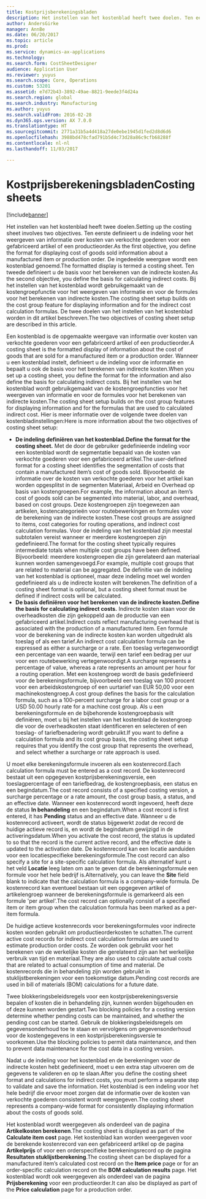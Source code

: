 ```yaml
---
title: Kostprijsberekeningsbladen
description: Het instellen van het kostenblad heeft twee doelen. Ten eerste definieert u de indeling voor het weergeven van informatie over kosten van verkochte goederen voor een gefabriceerd artikel of een productieorder. De ingedeelde weergave wordt een kostenblad genoemd. Ten tweede definieert u de basis voor het berekenen van de indirecte kosten. Bij het instellen van het kostenblad wordt gebruikgemaakt van de kostengroepfunctie voor het weergeven van informatie en voor de formules voor het berekenen van indirecte kosten. De twee doelen van het instellen van het kostenblad worden in dit artikel beschreven.
author: AndersGirke
manager: AnnBe
ms.date: 06/20/2017
ms.topic: article
ms.prod: 
ms.service: dynamics-ax-applications
ms.technology: 
ms.search.form: CostSheetDesigner
audience: Application User
ms.reviewer: yuyus
ms.search.scope: Core, Operations
ms.custom: 53201
ms.assetid: e7d72b43-3892-49ae-8821-9eede3f4d24a
ms.search.region: global
ms.search.industry: Manufacturing
ms.author: yuyus
ms.search.validFrom: 2016-02-28
ms.dyn365.ops.version: AX 7.0.0
ms.translationtype: HT
ms.sourcegitcommit: 2771a31b5a4d418a27de0ebe1945d1fed2d8d6d6
ms.openlocfilehash: 3988bd478cfad791b5d4c73d28a86c9cfb68288f
ms.contentlocale: nl-nl
ms.lasthandoff: 11/03/2017

---
```


# <a name="costing-sheets"></a><span data-ttu-id="f6d19-108">Kostprijsberekeningsbladen</span><span class="sxs-lookup"><span data-stu-id="f6d19-108">Costing sheets</span></span>

[!include[banner](../includes/banner.md)]


<span data-ttu-id="f6d19-109">Het instellen van het kostenblad heeft twee doelen.</span><span class="sxs-lookup"><span data-stu-id="f6d19-109">Setting up the costing sheet involves two objectives.</span></span> <span data-ttu-id="f6d19-110">Ten eerste definieert u de indeling voor het weergeven van informatie over kosten van verkochte goederen voor een gefabriceerd artikel of een productieorder.</span><span class="sxs-lookup"><span data-stu-id="f6d19-110">As the first objective, you define the format for displaying cost of goods sold information about a manufactured item or production order.</span></span> <span data-ttu-id="f6d19-111">De ingedeelde weergave wordt een kostenblad genoemd.</span><span class="sxs-lookup"><span data-stu-id="f6d19-111">The formatted display is termed a costing sheet.</span></span> <span data-ttu-id="f6d19-112">Ten tweede definieert u de basis voor het berekenen van de indirecte kosten.</span><span class="sxs-lookup"><span data-stu-id="f6d19-112">As the second objective, you define the basis for calculating indirect costs.</span></span> <span data-ttu-id="f6d19-113">Bij het instellen van het kostenblad wordt gebruikgemaakt van de kostengroepfunctie voor het weergeven van informatie en voor de formules voor het berekenen van indirecte kosten.</span><span class="sxs-lookup"><span data-stu-id="f6d19-113">The costing sheet setup builds on the cost group feature for displaying information and for the indirect cost calculation formulas.</span></span> <span data-ttu-id="f6d19-114">De twee doelen van het instellen van het kostenblad worden in dit artikel beschreven.</span><span class="sxs-lookup"><span data-stu-id="f6d19-114">The two objectives of costing sheet setup are described in this article.</span></span> 

<span data-ttu-id="f6d19-115">Een kostenblad is de opgemaakte weergave van informatie over kosten van verkochte goederen voor een gefabriceerd artikel of een productieorder.</span><span class="sxs-lookup"><span data-stu-id="f6d19-115">A costing sheet is the formatted display of information about the cost of goods that are sold for a manufactured item or a production order.</span></span> <span data-ttu-id="f6d19-116">Wanneer u een kostenblad instelt, definieert u de indeling voor de informatie en bepaalt u ook de basis voor het berekenen van indirecte kosten.</span><span class="sxs-lookup"><span data-stu-id="f6d19-116">When you set up a costing sheet, you define the format for the information and also define the basis for calculating indirect costs.</span></span> <span data-ttu-id="f6d19-117">Bij het instellen van het kostenblad wordt gebruikgemaakt van de kostengroepfuncties voor het weergeven van informatie en voor de formules voor het berekenen van indirecte kosten.</span><span class="sxs-lookup"><span data-stu-id="f6d19-117">The costing sheet setup builds on the cost group features for displaying information and for the formulas that are used to calculated indirect cost.</span></span> <span data-ttu-id="f6d19-118">Hier is meer informatie over de volgende twee doelen van kostenbladinstellingen:</span><span class="sxs-lookup"><span data-stu-id="f6d19-118">Here is more information about the two objectives of costing sheet setup:</span></span>
-   <span data-ttu-id="f6d19-119">**De indeling definiëren van het kostenblad.**</span><span class="sxs-lookup"><span data-stu-id="f6d19-119">**Define the format for the costing sheet.**</span></span> <span data-ttu-id="f6d19-120">Met de door de gebruiker gedefinieerde indeling voor een kostenblad wordt de segmentatie bepaald van de kosten van verkochte goederen voor een gefabriceerd artikel.</span><span class="sxs-lookup"><span data-stu-id="f6d19-120">The user-defined format for a costing sheet identifies the segmentation of costs that contain a manufactured item’s cost of goods sold.</span></span> <span data-ttu-id="f6d19-121">Bijvoorbeeld: de informatie over de kosten van verkochte goederen voor het artikel kan worden opgesplitst in de segmenten Materiaal, Arbeid en Overhead op basis van kostengroepen.</span><span class="sxs-lookup"><span data-stu-id="f6d19-121">For example, the information about an item’s cost of goods sold can be segmented into material, labor, and overhead, based on cost groups.</span></span> <span data-ttu-id="f6d19-122">Deze kostengroepen zijn toegewezen aan artikelen, kostencategorieën voor routebewerkingen en formules voor de berekening van de indirecte kosten.</span><span class="sxs-lookup"><span data-stu-id="f6d19-122">These cost groups are assigned to items, cost categories for routing operations, and indirect cost calculation formulas.</span></span> <span data-ttu-id="f6d19-123">Voor de indeling van het kostenblad zijn meestal subtotalen vereist wanneer er meerdere kostengroepen zijn gedefinieerd.</span><span class="sxs-lookup"><span data-stu-id="f6d19-123">The format for the costing sheet typically requires intermediate totals when multiple cost groups have been defined.</span></span> <span data-ttu-id="f6d19-124">Bijvoorbeeld: meerdere kostengroepen die zijn gerelateerd aan materiaal kunnen worden samengevoegd.</span><span class="sxs-lookup"><span data-stu-id="f6d19-124">For example, multiple cost groups that are related to material can be aggregated.</span></span> <span data-ttu-id="f6d19-125">De definitie van de indeling van het kostenblad is optioneel, maar deze indeling moet wel worden gedefinieerd als u de indirecte kosten wilt berekenen.</span><span class="sxs-lookup"><span data-stu-id="f6d19-125">The definition of a costing sheet format is optional, but a costing sheet format must be defined if indirect costs will be calculated.</span></span>
-   <span data-ttu-id="f6d19-126">**De basis definiëren voor het berekenen van de indirecte kosten.**</span><span class="sxs-lookup"><span data-stu-id="f6d19-126">**Define the basis for calculating indirect costs.**</span></span> <span data-ttu-id="f6d19-127">Indirecte kosten staan voor de overheadkosten die zijn gekoppeld aan de productie van een gefabriceerd artikel.</span><span class="sxs-lookup"><span data-stu-id="f6d19-127">Indirect costs reflect manufacturing overhead that is associated with the production of a manufactured item.</span></span> <span data-ttu-id="f6d19-128">Een formule voor de berekening van de indirecte kosten kan worden uitgedrukt als toeslag of als een tarief.</span><span class="sxs-lookup"><span data-stu-id="f6d19-128">An indirect cost calculation formula can be expressed as either a surcharge or a rate.</span></span> <span data-ttu-id="f6d19-129">Een toeslag vertegenwoordigt een percentage van een waarde, terwijl een tarief een bedrag per uur voor een routebewerking vertegenwoordigt.</span><span class="sxs-lookup"><span data-stu-id="f6d19-129">A surcharge represents a percentage of value, whereas a rate represents an amount per hour for a routing operation.</span></span> <span data-ttu-id="f6d19-130">Met een kostengroep wordt de basis gedefinieerd voor de berekeningsformule, bijvoorbeeld een toeslag van 100 procent voor een arbeidskostengroep of een uurtarief van EUR 50,00 voor een machinekostengroep.</span><span class="sxs-lookup"><span data-stu-id="f6d19-130">A cost group defines the basis for the calculation formula, such as a 100-percent surcharge for a labor cost group or a USD 50.00 hourly rate for a machine cost group.</span></span> <span data-ttu-id="f6d19-131">Als u een berekeningsformule en de bijbehorende kostengroepbasis wilt definiëren, moet u bij het instellen van het kostenblad de kostengroep die voor de overheadkosten staat identificeren en selecteren of een toeslag- of tariefbenadering wordt gebruikt.</span><span class="sxs-lookup"><span data-stu-id="f6d19-131">If you want to define a calculation formula and its cost group basis, the costing sheet setup requires that you identify the cost group that represents the overhead, and select whether a surcharge or rate approach is used.</span></span>

<span data-ttu-id="f6d19-132">U moet elke berekeningsformule invoeren als een kostenrecord.</span><span class="sxs-lookup"><span data-stu-id="f6d19-132">Each calculation formula must be entered as a cost record.</span></span> <span data-ttu-id="f6d19-133">De kostenrecord bestaat uit een opgegeven kostprijsberekeningsversie, een toeslagpercentage of een tariefbedrag, de kostengroepbasis, een status en een begindatum.</span><span class="sxs-lookup"><span data-stu-id="f6d19-133">The cost record consists of a specified costing version, a surcharge percentage or a rate amount, the cost group basis, a status, and an effective date.</span></span> <span data-ttu-id="f6d19-134">Wanneer een kostenrecord wordt ingevoerd, heeft deze de status **In behandeling** en een begindatum.</span><span class="sxs-lookup"><span data-stu-id="f6d19-134">When a cost record is first entered, it has **Pending** status and an effective date.</span></span> <span data-ttu-id="f6d19-135">Wanneer u de kostenrecord activeert, wordt de status bijgewerkt zodat de record de huidige actieve record is, en wordt de begindatum gewijzigd in de activeringsdatum.</span><span class="sxs-lookup"><span data-stu-id="f6d19-135">When you activate the cost record, the status is updated to so that the record is the current active record, and the effective date is updated to the activation date.</span></span> <span data-ttu-id="f6d19-136">De kostenrecord kan een locatie aanduiden voor een locatiespecifieke berekeningsformule.</span><span class="sxs-lookup"><span data-stu-id="f6d19-136">The cost record can also specify a site for a site-specific calculation formula.</span></span> <span data-ttu-id="f6d19-137">Als alternatief kunt u het veld **Locatie** leeg laten om aan te geven dat de berekeningsformule een formule voor het hele bedrijf is.</span><span class="sxs-lookup"><span data-stu-id="f6d19-137">Alternatively, you can leave the **Site** field blank to indicate that the calculation formula is a company-wide formula.</span></span> <span data-ttu-id="f6d19-138">De kostenrecord kan eventueel bestaan uit een opgegeven artikel of artikelengroep wanneer de berekeningsformule is gemarkeerd als een formule 'per artikel'.</span><span class="sxs-lookup"><span data-stu-id="f6d19-138">The cost record can optionally consist of a specified item or item group when the calculation formula has been marked as a per-item formula.</span></span> 

<span data-ttu-id="f6d19-139">De huidige actieve kostenrecords voor berekeningsformules voor indirecte kosten worden gebruikt om productieorderkosten te schatten.</span><span class="sxs-lookup"><span data-stu-id="f6d19-139">The current active cost records for indirect cost calculation formulas are used to estimate production order costs.</span></span> <span data-ttu-id="f6d19-140">Ze worden ook gebruikt voor het berekenen van de werkelijke kosten die gerelateerd zijn aan het werkelijke verbruik van tijd en materiaal.</span><span class="sxs-lookup"><span data-stu-id="f6d19-140">They are also used to calculate actual costs that are related to actual consumption of time and material.</span></span> <span data-ttu-id="f6d19-141">De kostenrecords die in behandeling zijn worden gebruikt in stuklijstberekeningen voor een toekomstige datum.</span><span class="sxs-lookup"><span data-stu-id="f6d19-141">Pending cost records are used in bill of materials (BOM) calculations for a future date.</span></span> 

<span data-ttu-id="f6d19-142">Twee blokkeringsbeleidsregels voor een kostprijsberekeningsversie bepalen of kosten die in behandeling zijn, kunnen worden bijgehouden en of deze kunnen worden gestart.</span><span class="sxs-lookup"><span data-stu-id="f6d19-142">Two blocking policies for a costing version determine whether pending costs can be maintained, and whether the pending cost can be started.</span></span> <span data-ttu-id="f6d19-143">Gebruik de blokkeringsbeleidsregels om gegevensonderhoud toe te staan en vervolgens om gegevensonderhoud voor de kostengegevens in een kostprijsberekeningsversie te voorkomen.</span><span class="sxs-lookup"><span data-stu-id="f6d19-143">Use the blocking policies to permit data maintenance, and then to prevent data maintenance for the cost data in a costing version.</span></span> 

<span data-ttu-id="f6d19-144">Nadat u de indeling voor het kostenblad en de berekeningen voor de indirecte kosten hebt gedefinieerd, moet u een extra stap uitvoeren om de gegevens te valideren en op te slaan.</span><span class="sxs-lookup"><span data-stu-id="f6d19-144">After you define the costing sheet format and calculations for indirect costs, you must perform a separate step to validate and save the information.</span></span> <span data-ttu-id="f6d19-145">Het kostenblad is een indeling voor het hele bedrijf die ervoor moet zorgen dat de informatie over de kosten van verkochte goederen consistent wordt weergegeven.</span><span class="sxs-lookup"><span data-stu-id="f6d19-145">The costing sheet represents a company-wide format for consistently displaying information about the costs of goods sold.</span></span> 

<span data-ttu-id="f6d19-146">Het kostenblad wordt weergegeven als onderdeel van de pagina **Artikelkosten berekenen**.</span><span class="sxs-lookup"><span data-stu-id="f6d19-146">The costing sheet is displayed as part of the **Calculate item cost** page.</span></span> <span data-ttu-id="f6d19-147">Het kostenblad kan worden weergegeven voor de berekende kostenrecord van een gefabriceerd artikel op de pagina **Artikelprijs** of voor een orderspecifieke berekeningsrecord op de pagina **Resultaten stuklijstberekening**.</span><span class="sxs-lookup"><span data-stu-id="f6d19-147">The costing sheet can be displayed for a manufactured item’s calculated cost record on the **Item price** page or for an order-specific calculation record on the **BOM calculation results** page.</span></span> <span data-ttu-id="f6d19-148">Het kostenblad wordt ook weergegeven als onderdeel van de pagina **Prijsberekening** voor een productieorder.</span><span class="sxs-lookup"><span data-stu-id="f6d19-148">It can also be displayed as part of the **Price calculation** page for a production order.</span></span>






